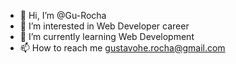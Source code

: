 - 👋 Hi, I’m @Gu-Rocha
- 👀 I’m interested in Web Developer career
- 🌱 I’m currently learning Web Development
- 📫 How to reach me gustavohe.rocha@gmail.com

<!---
Gu-Rocha/Gu-Rocha is a ✨ special ✨ repository because its `README.md` (this file) appears on your GitHub profile.
You can click the Preview link to take a look at your changes.
--->

